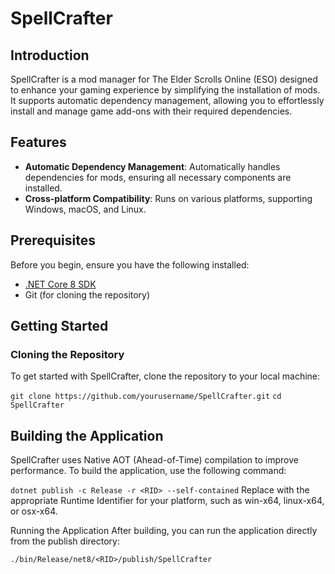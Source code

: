 # SpellCrafter

## Introduction
SpellCrafter is a mod manager for The Elder Scrolls Online (ESO) designed to enhance your gaming experience by simplifying the installation of mods. It supports automatic dependency management, allowing you to effortlessly install and manage game add-ons with their required dependencies.

## Features
- **Automatic Dependency Management**: Automatically handles dependencies for mods, ensuring all necessary components are installed.
- **Cross-platform Compatibility**: Runs on various platforms, supporting Windows, macOS, and Linux.

## Prerequisites
Before you begin, ensure you have the following installed:
- [.NET Core 8 SDK](https://dotnet.microsoft.com/download/dotnet/8.0)
- Git (for cloning the repository)

## Getting Started

### Cloning the Repository
To get started with SpellCrafter, clone the repository to your local machine:

```git clone https://github.com/yourusername/SpellCrafter.git```
```cd SpellCrafter```

## Building the Application
SpellCrafter uses Native AOT (Ahead-of-Time) compilation to improve performance. To build the application, use the following command:

```dotnet publish -c Release -r <RID> --self-contained```
Replace <RID> with the appropriate Runtime Identifier for your platform, such as win-x64, linux-x64, or osx-x64.

Running the Application
After building, you can run the application directly from the publish directory:

```./bin/Release/net8/<RID>/publish/SpellCrafter```